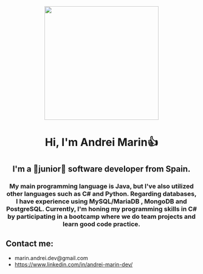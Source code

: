 <div id="header" align="center">
    <img src ="https://media.giphy.com/media/11kEuHSQAXXiGQ/giphy.gif" width ="300" />
    <h1 align = "center"> Hi, I'm Andrei Marin👍</h1>
    <h2 align = "center"> I'm a 🌱junior🌱 software developer from Spain.</h2>
    <h3 align = "center"> My main programming language is Java, but I've also utilized other languages such as C# and Python. Regarding databases, I have experience using MySQL/MariaDB , MongoDB and PostgreSQL. Currently, I'm honing my programming skills in C# by participating in a bootcamp where we do team projects and learn good code practice.</h3>
</div>
   
<div id="contact" align="left"">
  <h2>Contact me:</h2>
  <ul>
    <li>marin.andrei.dev@gmail.com</li>
    <li><a href="https://www.linkedin.com/in/andrei-marin-dev/">https://www.linkedin.com/in/andrei-marin-dev/</a></li>
  </ul>
</div>



<!--
**SomWoter/SomWoter** is a ✨ _special_ ✨ repository because its `README.md` (this file) appears on your GitHub profile.

Here are some ideas to get you started:

- 🔭 I’m currently working on ...
- 🌱 I’m currently learning ...
- 👯 I’m looking to collaborate on ...
- 🤔 I’m looking for help with ...
- 💬 Ask me about ...
- 📫 How to reach me: ...
- 😄 Pronouns: ...
- ⚡ Fun fact: ...
-->
